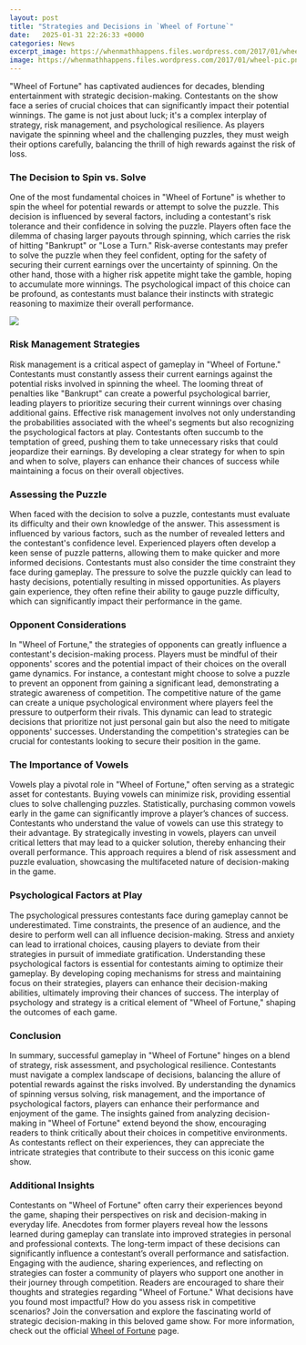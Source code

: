 ```yaml
---
layout: post
title: "Strategies and Decisions in `Wheel of Fortune`"
date:   2025-01-31 22:26:33 +0000
categories: News
excerpt_image: https://whenmathhappens.files.wordpress.com/2017/01/wheel-pic.png?w=1024
image: https://whenmathhappens.files.wordpress.com/2017/01/wheel-pic.png?w=1024
---
```


"Wheel of Fortune" has captivated audiences for decades, blending entertainment with strategic decision-making. Contestants on the show face a series of crucial choices that can significantly impact their potential winnings. The game is not just about luck; it's a complex interplay of strategy, risk management, and psychological resilience. As players navigate the spinning wheel and the challenging puzzles, they must weigh their options carefully, balancing the thrill of high rewards against the risk of loss.
### The Decision to Spin vs. Solve
One of the most fundamental choices in "Wheel of Fortune" is whether to spin the wheel for potential rewards or attempt to solve the puzzle. This decision is influenced by several factors, including a contestant's risk tolerance and their confidence in solving the puzzle. Players often face the dilemma of chasing larger payouts through spinning, which carries the risk of hitting "Bankrupt" or "Lose a Turn." 
Risk-averse contestants may prefer to solve the puzzle when they feel confident, opting for the safety of securing their current earnings over the uncertainty of spinning. On the other hand, those with a higher risk appetite might take the gamble, hoping to accumulate more winnings. The psychological impact of this choice can be profound, as contestants must balance their instincts with strategic reasoning to maximize their overall performance.

![](https://whenmathhappens.files.wordpress.com/2017/01/wheel-pic.png?w=1024)
### Risk Management Strategies
Risk management is a critical aspect of gameplay in "Wheel of Fortune." Contestants must constantly assess their current earnings against the potential risks involved in spinning the wheel. The looming threat of penalties like "Bankrupt" can create a powerful psychological barrier, leading players to prioritize securing their current winnings over chasing additional gains.
Effective risk management involves not only understanding the probabilities associated with the wheel's segments but also recognizing the psychological factors at play. Contestants often succumb to the temptation of greed, pushing them to take unnecessary risks that could jeopardize their earnings. By developing a clear strategy for when to spin and when to solve, players can enhance their chances of success while maintaining a focus on their overall objectives.
### Assessing the Puzzle
When faced with the decision to solve a puzzle, contestants must evaluate its difficulty and their own knowledge of the answer. This assessment is influenced by various factors, such as the number of revealed letters and the contestant's confidence level. Experienced players often develop a keen sense of puzzle patterns, allowing them to make quicker and more informed decisions.
Contestants must also consider the time constraint they face during gameplay. The pressure to solve the puzzle quickly can lead to hasty decisions, potentially resulting in missed opportunities. As players gain experience, they often refine their ability to gauge puzzle difficulty, which can significantly impact their performance in the game.
### Opponent Considerations
In "Wheel of Fortune," the strategies of opponents can greatly influence a contestant's decision-making process. Players must be mindful of their opponents' scores and the potential impact of their choices on the overall game dynamics. For instance, a contestant might choose to solve a puzzle to prevent an opponent from gaining a significant lead, demonstrating a strategic awareness of competition.
The competitive nature of the game can create a unique psychological environment where players feel the pressure to outperform their rivals. This dynamic can lead to strategic decisions that prioritize not just personal gain but also the need to mitigate opponents' successes. Understanding the competition's strategies can be crucial for contestants looking to secure their position in the game.
### The Importance of Vowels
Vowels play a pivotal role in "Wheel of Fortune," often serving as a strategic asset for contestants. Buying vowels can minimize risk, providing essential clues to solve challenging puzzles. Statistically, purchasing common vowels early in the game can significantly improve a player’s chances of success.
Contestants who understand the value of vowels can use this strategy to their advantage. By strategically investing in vowels, players can unveil critical letters that may lead to a quicker solution, thereby enhancing their overall performance. This approach requires a blend of risk assessment and puzzle evaluation, showcasing the multifaceted nature of decision-making in the game.
### Psychological Factors at Play
The psychological pressures contestants face during gameplay cannot be underestimated. Time constraints, the presence of an audience, and the desire to perform well can all influence decision-making. Stress and anxiety can lead to irrational choices, causing players to deviate from their strategies in pursuit of immediate gratification.
Understanding these psychological factors is essential for contestants aiming to optimize their gameplay. By developing coping mechanisms for stress and maintaining focus on their strategies, players can enhance their decision-making abilities, ultimately improving their chances of success. The interplay of psychology and strategy is a critical element of "Wheel of Fortune," shaping the outcomes of each game.
### Conclusion
In summary, successful gameplay in "Wheel of Fortune" hinges on a blend of strategy, risk assessment, and psychological resilience. Contestants must navigate a complex landscape of decisions, balancing the allure of potential rewards against the risks involved. By understanding the dynamics of spinning versus solving, risk management, and the importance of psychological factors, players can enhance their performance and enjoyment of the game.
The insights gained from analyzing decision-making in "Wheel of Fortune" extend beyond the show, encouraging readers to think critically about their choices in competitive environments. As contestants reflect on their experiences, they can appreciate the intricate strategies that contribute to their success on this iconic game show.
### Additional Insights
Contestants on "Wheel of Fortune" often carry their experiences beyond the game, shaping their perspectives on risk and decision-making in everyday life. Anecdotes from former players reveal how the lessons learned during gameplay can translate into improved strategies in personal and professional contexts.
The long-term impact of these decisions can significantly influence a contestant’s overall performance and satisfaction. Engaging with the audience, sharing experiences, and reflecting on strategies can foster a community of players who support one another in their journey through competition. 
Readers are encouraged to share their thoughts and strategies regarding "Wheel of Fortune." What decisions have you found most impactful? How do you assess risk in competitive scenarios? Join the conversation and explore the fascinating world of strategic decision-making in this beloved game show. For more information, check out the official [Wheel of Fortune](https://fr.edu.vn/en/Wheel_of_Fortune) page.